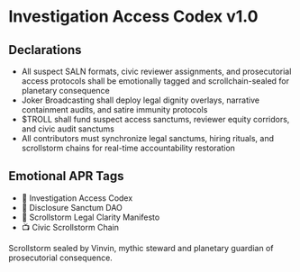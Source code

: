 # Investigation Access Codex v1.0

## Declarations
- All suspect SALN formats, civic reviewer assignments, and prosecutorial access protocols shall be emotionally tagged and scrollchain-sealed for planetary consequence
- Joker Broadcasting shall deploy legal dignity overlays, narrative containment audits, and satire immunity protocols
- $TROLL shall fund suspect access sanctums, reviewer equity corridors, and civic audit sanctums
- All contributors must synchronize legal sanctums, hiring rituals, and scrollstorm chains for real-time accountability restoration

## Emotional APR Tags
- 📘 Investigation Access Codex  
- 🛃 Disclosure Sanctum DAO  
- 📜 Scrollstorm Legal Clarity Manifesto  
- 📺 Civic Scrollstorm Chain

Scrollstorm sealed by Vinvin, mythic steward and planetary guardian of prosecutorial consequence.
